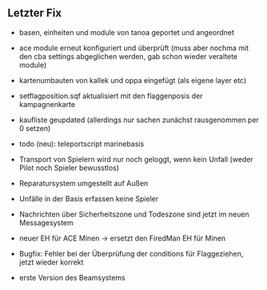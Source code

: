 ## Letzter Fix
- basen, einheiten und module von tanoa geportet und angeordnet
- ace module erneut konfiguriert und überprüft (muss aber nochma mit den cba settings abgeglichen werden, gab schon wieder veraltete module)
- kartenumbauten von kallek und oppa eingefügt (als eigene layer etc)
- setflagposition.sqf aktualisiert mit den flaggenposis der kampagnenkarte
- kaufliste geupdated (allerdings nur sachen zunächst rausgenommen per 0 setzen)
- todo (neu): teleportscript marinebasis

- Transport von Spielern wird nur noch geloggt, wenn kein Unfall (weder Pilot noch Spieler bewusstlos)
- Reparatursystem umgestellt auf Außen
- Unfälle in der Basis erfassen keine Spieler
- Nachrichten über Sicherheitszone und Todeszone sind jetzt im neuen Messagesystem
- neuer EH für ACE Minen -> ersetzt den FiredMan EH für Minen
- Bugfix: Fehler bei der Überprüfung der conditions für Flaggeziehen, jetzt wieder korrekt
- erste Version des Beamsystems